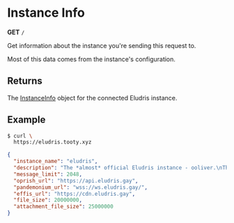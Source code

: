 # Instance Info

<span class=requestmethod><b>GET</b></span> `/`

Get information about the instance you're sending this request to.

Most of this data comes from the instance's configuration.

## Returns

The [InstanceInfo](../models/instance_info.md) object for the connected Eludris instance.

## Example

```sh
$ curl \
  https://eludris.tooty.xyz
```
```json
{
  "instance_name": "eludris",
  "description": "The *almost* official Eludris instance - ooliver.\nThis is **not** a testing instance as it is bridged to Eludis. Use your own local instance for testing.",
  "message_limit": 2048,
  "oprish_url": "https://api.eludris.gay",
  "pandemonium_url": "wss://ws.eludris.gay/",
  "effis_url": "https://cdn.eludris.gay",
  "file_size": 20000000,
  "attachment_file_size": 25000000
}
```
